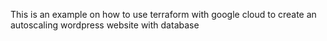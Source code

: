 This is an example on how to use terraform with google cloud to create an autoscaling wordpress website with database

